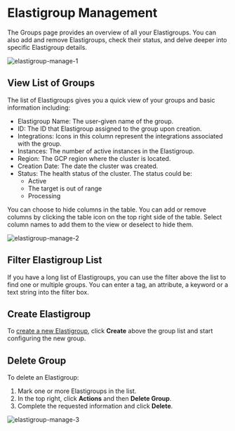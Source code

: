 # Elastigroup Management 

The Groups page provides an overview of all your Elastigroups. You can also add and remove Elastigroups, check their status, and delve deeper into specific Elastigroup details. 

![elastigroup-manage-1](https://github.com/spotinst/help/assets/106514736/29ba7a86-37bb-4c61-8434-b492295b6115)

## View List of Groups 

The list of Elastigroups gives you a quick view of your groups and basic information including: 

* Elastigroup Name: The user-given name of the group. 
* ID: The ID that Elastigroup assigned to the group upon creation. 
* Integrations: Icons in this column represent the integrations associated with the group. 
* Instances: The number of active instances in the Elastigroup. 
* Region: The GCP region where the cluster is located. 
* Creation Date: The date the cluster was created. 
* Status: The health status of the cluster. The status could be: 
  - Active 
  - The target is out of range 
  - Processing 

You can choose to hide columns in the table. You can add or remove columns by clicking the table icon on the top right side of the table. Select column names to add them to the view or deselect to hide them.  

![elastigroup-manage-2](https://github.com/spotinst/help/assets/106514736/093e5ee8-7381-4665-adc5-f68e700af2d0)

## Filter Elastigroup List 

If you have a long list of Elastigroups, you can use the filter above the list to find one or multiple groups. You can enter a tag, an attribute, a keyword or a text string into the filter box. 

## Create Elastigroup 

To [create a new Elastigroup](elastigroup/getting-started/create-an-elastigroup-for-gcp), click **Create** above the group list and start configuring the new group. 

## Delete Group 

To delete an Elastigroup: 

1. Mark one or more Elastigroups in the list. 
2. In the top right, click **Actions** and then **Delete Group**. 
3. Complete the requested information and click **Delete**. 

![elastigroup-manage-3](https://github.com/spotinst/help/assets/106514736/fb1f9980-aa5a-4099-9848-2c5fac66b833)


